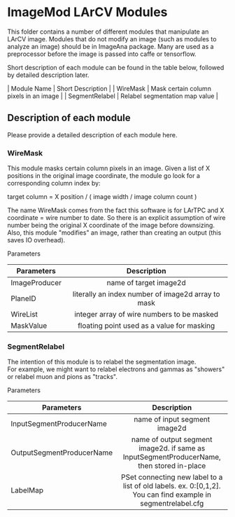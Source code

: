 # ImageMod LArCV Modules

This folder contains a number of different modules that manipulate an LArCV image.
Modules that do not modify an image (such as modules to analyze an image) should be in ImageAna package.
Many are used as a preprocessor before the image is passed into caffe or tensorflow.

Short description of each module can be found in the table below, followed by detailed description later.

| Module Name | Short Description |
| WireMask | Mask certain column pixels in an image |
| SegmentRelabel | Relabel segmentation map value |


## Description of each module

Please provide a detailed description of each module here.

### WireMask

This module masks certain column pixels in an image.
Given a list of X positions in the original image coordinate, the module go look for a corresponding column index by:

target column = X position / ( image width / image column count )

The name WireMask comes from the fact this software is for LArTPC and X coordinate = wire number to date.
So there is an explicit assumption of wire number being the original X coordinate of the image before downsizing.
Also, this module "modifies" an image, rather than creating an output (this saves IO overhead).

Parameters

| Parameters | Description |
|------------|:-----------:|
| ImageProducer | name of target image2d |
| PlaneID | literally an index number of image2d array to mask|
| WireList | integer array of wire numbers to be masked|
| MaskValue | floating point used as a value for masking |

### SegmentRelabel

The intention of this module is to relabel the segmentation image.  
For example, we might want to relabel electrons and gammas as "showers" or relabel muon and pions as "tracks".

Parameters

| Parameters | Description |
|------------|:-----------:|
| InputSegmentProducerName | name of input segment image2d |
| OutputSegmentProducerName | name of output  segment image2d. if same as InputSegmentProducerName, then stored in-place |
| LabelMap | PSet connecting new label to a list of old labels. ex. 0:[0,1,2]. You can find example in segmentrelabel.cfg |





